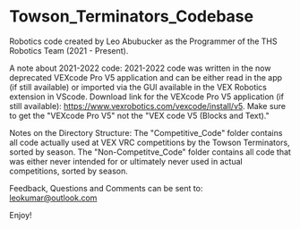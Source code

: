 # Towson_Terminators_Codebase
Robotics code created by Leo Abubucker as the Programmer of the THS Robotics Team (2021 - Present). 

A note about 2021-2022 code:
    2021-2022 code was written in the now deprecated VEXcode Pro V5 application and can be either read in the app (if still available) or imported via the GUI available in the VEX Robotics extension in VScode.
    Download link for the VEXcode Pro V5 application (if still available): https://www.vexrobotics.com/vexcode/install/v5. Make sure to get the "VEXcode Pro V5" not the "VEX code V5 (Blocks and Text)."

Notes on the Directory Structure:
    The "Competitive_Code" folder contains all code actually used at VEX VRC competitions by the Towson Terminators, sorted by season.
    The "Non-Competitve_Code" folder contains all code that was either never intended for or ultimately never used in actual competitions, sorted by season. 

Feedback, Questions and Comments can be sent to: leokumar@outlook.com

Enjoy!

